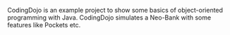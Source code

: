 CodingDojo is an example project to show some basics of object-oriented programming with Java. CodingDojo simulates a Neo-Bank with some features like Pockets etc.
